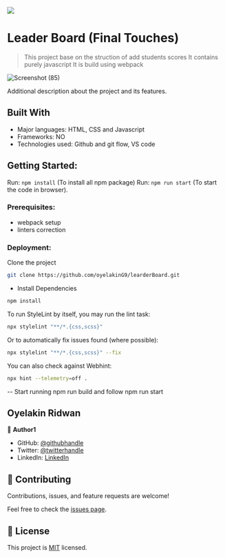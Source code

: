 ![](https://img.shields.io/badge/Microverse-blueviolet)

# Leader Board (Final Touches)

> This project base on the struction of add students scores
> It contains purely javascript
> It is build using webpack

![Screenshot (85)](https://user-images.githubusercontent.com/61976324/151517208-4bd4ed87-d1f0-4931-a87a-bfd6b108531b.png)

Additional description about the project and its features.

## Built With

- Major languages: HTML, CSS and Javascript
- Frameworks: NO
- Technologies used: Github and git flow, VS code

## Getting Started:
 Run: `npm install` (To install all npm package)
 Run: `npm run start` (To start the code in browser).

### Prerequisites: 
- webpack setup
- linters correction 

### Deployment:
Clone the project

```bash
git clone https://github.com/oyelakinG9/learderBoard.git
```

- Install Dependencies

```bash
npm install
```

To run StyleLint by itself, you may run the lint task:

```bash
npx stylelint "**/*.{css,scss}"
```

Or to automatically fix issues found (where possible):

```bash
npx stylelint "**/*.{css,scss}" --fix
```

You can also check against Webhint:

```bash
npx hint --telemetry=off .
```
-- Start running npm run build and follow npm run start


## Oyelakin Ridwan

👤 **Author1**

- GitHub: [@githubhandle](https://github.com/oyelakinG9)
- Twitter: [@twitterhandle](https://twitter.com/oyelaking1)
- LinkedIn: [LinkedIn](https://www.linkedin.com/in/oyelakin-ridwan-4b4a02b6)


## 🤝 Contributing

Contributions, issues, and feature requests are welcome!

Feel free to check the [issues page](https://github.com/oyelakinG9/learderBoard/issues).


## 📝 License

This project is [MIT](./MIT.md) licensed.




